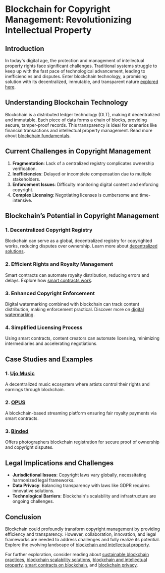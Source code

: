 # Blockchain for Copyright Management: Revolutionizing Intellectual Property

## Introduction

In today's digital age, the protection and management of intellectual property rights face significant challenges. Traditional systems struggle to keep up with the fast pace of technological advancement, leading to inefficiencies and disputes. Enter blockchain technology, a promising solution with its decentralized, immutable, and transparent nature [explored here](https://en.wikipedia.org/wiki/Blockchain).

## Understanding Blockchain Technology

Blockchain is a distributed ledger technology (DLT), making it decentralized and immutable. Each piece of data forms a chain of blocks, providing secure, tamper-proof records. This transparency is ideal for scenarios like financial transactions and intellectual property management. Read more about [blockchain fundamentals](https://blockchain.info).

## Current Challenges in Copyright Management

1. **Fragmentation**: Lack of a centralized registry complicates ownership verification.
2. **Inefficiencies**: Delayed or incomplete compensation due to multiple stakeholders.
3. **Enforcement Issues**: Difficulty monitoring digital content and enforcing copyright.
4. **Complex Licensing**: Negotiating licenses is cumbersome and time-intensive.

## Blockchain’s Potential in Copyright Management

### 1. **Decentralized Copyright Registry**

Blockchain can serve as a global, decentralized registry for copyrighted works, reducing disputes over ownership. Learn more about [decentralized solutions](https://www.coindesk.com).

### 2. **Efficient Rights and Royalty Management**

Smart contracts can automate royalty distribution, reducing errors and delays. Explore how [smart contracts work](https://ethereum.org/en/smart-contracts/).

### 3. **Enhanced Copyright Enforcement**

Digital watermarking combined with blockchain can track content distribution, making enforcement practical. Discover more on [digital watermarking](https://en.wikipedia.org/wiki/Digital_watermarking).

### 4. **Simplified Licensing Process**

Using smart contracts, content creators can automate licensing, minimizing intermediaries and accelerating negotiations.

## Case Studies and Examples

### 1. **[Ujo Music](https://ujomusic.com)**

A decentralized music ecosystem where artists control their rights and earnings through blockchain.

### 2. **[OPUS](https://opus.audio)**

A blockchain-based streaming platform ensuring fair royalty payments via smart contracts.

### 3. **[Binded](https://binded.com)**

Offers photographers blockchain registration for secure proof of ownership and copyright disputes.

## Legal Implications and Challenges

- **Jurisdictional Issues**: Copyright laws vary globally, necessitating harmonized legal frameworks.
- **Data Privacy**: Balancing transparency with laws like GDPR requires innovative solutions.
- **Technological Barriers**: Blockchain's scalability and infrastructure are ongoing challenges.

## Conclusion

Blockchain could profoundly transform copyright management by providing efficiency and transparency. However, collaboration, innovation, and legal frameworks are needed to address challenges and fully realize its potential. Explore the evolving landscape of [blockchain and intellectual property](https://www.wipo.int/about-ip/en/front.html).

For further exploration, consider reading about [sustainable blockchain practices](https://www.license-token.com/wiki/sustainable-blockchain-practices), [blockchain scalability solutions](https://www.license-token.com/wiki/blockchain-scalability-solutions), [blockchain and intellectual property](https://www.license-token.com/wiki/blockchain-and-intellectual-property), [smart contracts on blockchain](https://www.license-token.com/wiki/smart-contracts-on-blockchain), and [blockchain privacy](https://www.license-token.com/wiki/blockchain-privacy).